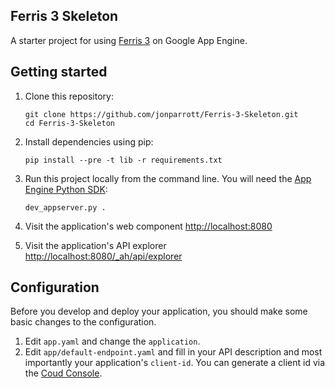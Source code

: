 ## Ferris 3 Skeleton

A starter project for using [Ferris 3](http://ferrisframework.org) on Google App Engine.

## Getting started

1. Clone this repository:

    ```
    git clone https://github.com/jonparrott/Ferris-3-Skeleton.git
    cd Ferris-3-Skeleton
    ```

2. Install dependencies using pip:

    ```
    pip install --pre -t lib -r requirements.txt
    ```

3. Run this project locally from the command line. You will need the [App Engine Python SDK](https://developers.google.com/appengine/downloads):

    ```
    dev_appserver.py .
    ```

4. Visit the application's web component [http://localhost:8080](http://localhost:8080)

5. Visit the application's API explorer [http://localhost:8080/_ah/api/explorer](http://localhost:8080/_ah/api/explorer)


## Configuration

Before you develop and deploy your application, you should make some basic changes to the configuration.

1. Edit ``app.yaml`` and change the ``application``.
2. Edit ``app/default-endpoint.yaml`` and fill in your API description and most importantly your application's ``client-id``. You can generate a client id via the [Coud Console](https://console.developers.google.com).
